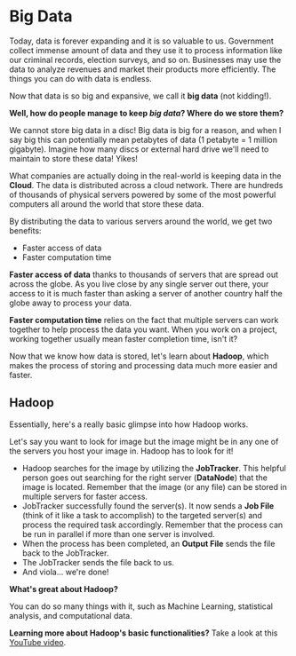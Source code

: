 # Big Data

Today, data is forever expanding and it is so valuable to us. Government collect immense amount of data and they use it to process information like our criminal records, election surveys, and so on. Businesses may use the data to analyze revenues and market their products more efficiently. The things you can do with data is endless.

Now that data is so big and expansive, we call it **big data** (not kidding!).

**Well, how do people manage to keep *big data*? Where do we store them?**

We cannot store big data in a disc! Big data is big for a reason, and when I say big this can potentially mean petabytes of data (1 petabyte = 1 million gigabyte). Imagine how many discs or external hard drive we'll need to maintain to store these data! Yikes!

What companies are actually doing in the real-world is keeping data in the **Cloud**. The data is distributed across a cloud network. There are hundreds of thousands of physical servers powered by some of the most powerful computers all around the world that store these data.

By distributing the data to various servers around the world, we get two benefits:

- Faster access of data
- Faster computation time

**Faster access of data** thanks to thousands of servers that are spread out across the globe. As you live close by any single server out there, your access to it is much faster than asking a server of another country half the globe away to process your data.

**Faster computation time** relies on the fact that multiple servers can work together to help process the data you want. When you work on a project, working together usually mean faster completion time, isn't it?

Now that we know how data is stored, let's learn about **Hadoop**, which makes the process of storing and processing data much more easier and faster.

## Hadoop

Essentially, here's a really basic glimpse into how Hadoop works.

Let's say you want to look for image but the image might be in any one of the servers you host your image in. Hadoop has to look for it!

- Hadoop searches for the image by utilizing the **JobTracker**. This helpful person goes out searching for the right server (**DataNode**) that the image is located. Remember that the image (or any file) can be stored in multiple servers for faster access.
- JobTracker successfully found the server(s). It now sends a **Job File** (think of it like a task to accomplish) to the targeted server(s) and process the required task accordingly. Remember that the process can be run in parallel if more than one server is involved.
- When the process has been completed, an **Output File** sends the file back to the JobTracker.
- The JobTracker sends the file back to us. 
- And viola... we're done!

**What's great about Hadoop?**

You can do so many things with it, such as Machine Learning, statistical analysis, and computational data.

**Learning more about Hadoop's basic functionalities?** Take a look at this [YouTube video](https://www.youtube.com/watch?v=FHVuRxJpiwI).